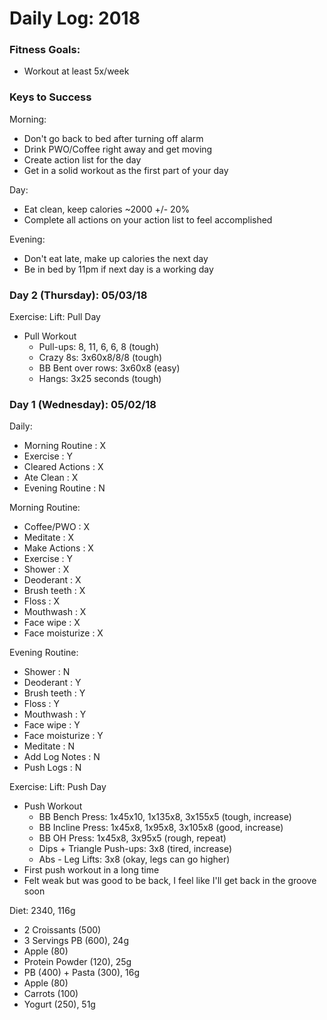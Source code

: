 # Daily Log: 2018

### Fitness Goals:
* Workout at least 5x/week

### Keys to Success
Morning:
* Don't go back to bed after turning off alarm
* Drink PWO/Coffee right away and get moving
* Create action list for the day
* Get in a solid workout as the first part of your day

Day:
* Eat clean, keep calories ~2000 +/- 20%
* Complete all actions on your action list to feel accomplished

Evening:
* Don't eat late, make up calories the next day
* Be in bed by 11pm if next day is a working day

### Day 2 (Thursday): 05/03/18
Exercise: Lift: Pull Day
* Pull Workout
    * Pull-ups: 8, 11, 6, 6, 8 (tough)
    * Crazy 8s: 3x60x8/8/8 (tough)
    * BB Bent over rows: 3x60x8 (easy)
    * Hangs: 3x25 seconds (tough)

### Day 1 (Wednesday): 05/02/18
Daily:
* Morning Routine : X
* Exercise        : Y
* Cleared Actions : X
* Ate Clean       : X
* Evening Routine : N

Morning Routine:
* Coffee/PWO      : X
* Meditate        : X
* Make Actions    : X
* Exercise        : Y
* Shower          : X
* Deoderant       : X
* Brush teeth     : X
* Floss           : X
* Mouthwash       : X
* Face wipe       : X
* Face moisturize : X

Evening Routine:
* Shower          : N
* Deoderant       : Y
* Brush teeth     : Y
* Floss           : Y
* Mouthwash       : Y
* Face wipe       : Y
* Face moisturize : Y
* Meditate        : N
* Add Log Notes   : N
* Push Logs       : N

Exercise: Lift: Push Day
* Push Workout
    * BB Bench Press: 1x45x10, 1x135x8, 3x155x5 (tough, increase)
    * BB Incline Press: 1x45x8, 1x95x8, 3x105x8 (good, increase)
    * BB OH Press: 1x45x8, 3x95x5 (rough, repeat)
    * Dips + Triangle Push-ups: 3x8 (tired, increase)
    * Abs - Leg Lifts: 3x8 (okay, legs can go higher)
* First push workout in a long time
* Felt weak but was good to be back, I feel like I'll get back in the groove soon

Diet: 2340, 116g
* 2 Croissants (500)
* 3 Servings PB (600), 24g
* Apple (80)
* Protein Powder (120), 25g
* PB (400) + Pasta (300), 16g
* Apple (80)
* Carrots (100)
* Yogurt (250), 51g
